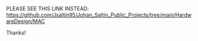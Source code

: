 PLEASE SEE THIS LINK INSTEAD: https://github.com/Jsaltin95/Johan_Saltin_Public_Projects/tree/main/HardwareDesign/MAC

Thanks!
